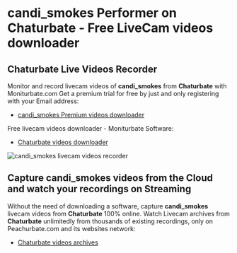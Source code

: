 # candi_smokes Performer on Chaturbate - Free LiveCam videos downloader

## Chaturbate Live Videos Recorder

Monitor and record livecam videos of **candi_smokes** from **Chaturbate** with Moniturbate.com
Get a premium trial for free by just and only registering with your Email address:
* [candi_smokes Premium videos downloader](https://moniturbate.com/request-demo-licence-key.html)

Free livecam videos downloader - Moniturbate Software:
* [Chaturbate videos downloader](https://moniturbate.com/moniturbate-download-software.html)

![candi_smokes livecam videos recorder](https://peachurnet.com/templates/moniturbate-software.png)


## Capture candi_smokes videos from the Cloud and watch your recordings on Streaming

Without the need of downloading a software, capture **candi_smokes** livecam videos from **Chaturbate** 100% online.
Watch Livecam archives from **Chaturbate** unlimitedly from thousands of existing recordings, only on Peachurbate.com and its websites network:
* [Chaturbate videos archives](https://peachurnet.com/)